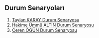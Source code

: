 ## Durum Senaryoları


1. [Taylan KARAY Durum Senaryosu](TaylanKaray---DurumSenaryosu.pdf)
2. [Hakime Ümmü ALTIN Durum Senaryosu](HakimeUmmuALTIN_DurumSenaryosu.pdf)
3. [Ceren ÖGÜN Durum Senaryosu](ceren_durumsenaryosu.pdf)
